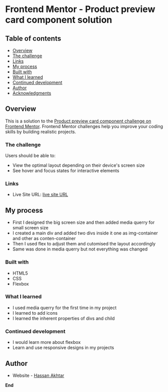 # Frontend Mentor - Product preview card component solution

## Table of contents

-  [Overview](#overview)
-  [The challenge](#the-challenge)
-  [Links](#links)
-  [My process](#my-process)
-  [Built with](#built-with)
-  [What I learned](#what-i-learned)
-  [Continued development](#continued-development)
-  [Author](#author)
-  [Acknowledgments](#acknowledgments)

## Overview

This is a solution to the [Product preview card component challenge on Frontend Mentor](https://www.frontendmentor.io/challenges/product-preview-card-component-GO7UmttRfa). Frontend Mentor challenges help you improve your coding skills by building realistic projects.

### The challenge

Users should be able to:

- View the optimal layout depending on their device's screen size
- See hover and focus states for interactive elements

### Links

- Live Site URL: [live site URL](https://hassanakhtar8.github.io/Product-Preview/)

## My process

- First I designed the big screen size and then added media querry for small screen size
- I created a main div and added two divs inside it one as img-container and other as conten-container 
- Then I used flex to adjust them and cutomised the layout accordingly
- Same was done in media querry but not everything was changed

### Built with

- HTML5
- CSS
- Flexbox

### What I learned

- I used media querry for the first time in my project
- I learned to add icons
- I learned the inherent properties of divs and child


### Continued development

- I would learn more about flexbox 
- Learn and use responsive designs in my projects


## Author

- Website - [Hassan Akhtar]()


**End**
